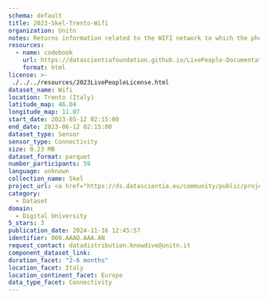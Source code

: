 ```yaml
---
schema: default
title: 2023-Skel-Trento-Wifi
organization: Unitn
notes: Returns information related to the WIFI network to which the phone is connected to, if connected will also report the WIFI network id.
resources:
  - name: codebook
    url: https://datascientiafoundation.github.io/LivePeople-Documentation/codebooks/2023_SKEL_Trento_wifi.html
    format: html
license: >-
 ./../../resources/2023LivePeopleLicense.html
dataset_name: Wifi
location: Trento (Italy)
latitude_map: 46.04
longitude_map: 11.07
start_date: 2023-05-12 02:15:00
end_date: 2023-06-12 02:15:00
dataset_type: Sensor
sensor_type: Connectivity
size: 0.23 MB
dataset_format: parquet
number_participants: 59
language: unknown
collection_name: Skel
project_url: <a href="https://ds.datascientia.eu/community/public/projects/63cd43b5-9e20-4f36-a6b6-275946352522">https://ds.datascientia.eu/community/public/projects/63cd43b5-9e20-4f36-a6b6-275946352522</a>
category: 
  - Dataset
domain: 
  - Digital University
5_stars: 3
publication_date: 2024-11-16 12:45:57
identifier: 008.AAAQ.AAA.AN
request_contact: datadistribution.knowdive@unitn.it
component_dataset_link: 
duration_facet: "2-6 months"
location_facet: Italy
location_continent_facet: Europe
data_type_facet: Connectivity
---
```

